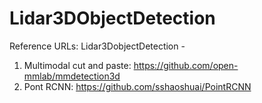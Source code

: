# Lidar3DObjectDetection

Reference URLs:
Lidar3DobjectDetection - 
1. Multimodal cut and paste: https://github.com/open-mmlab/mmdetection3d
2. Pont RCNN: https://github.com/sshaoshuai/PointRCNN
